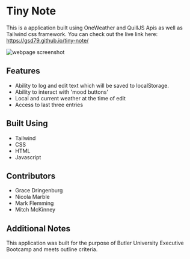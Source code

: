 # Tiny Note
This is a application built using OneWeather and QuillJS Apis as well as Tailwind css framework. You can check out the live link here: https://gsd79.github.io/tiny-note/

![webpage screenshot](https://i.postimg.cc/7HF0bQJw/tiny-Note-Google-Chrome-23-Jan-22-10-36-29-PM.png) 


## Features
 * Ability to log and edit text which will be saved to localStorage. 
 * Ability to interact with 'mood buttons'
 * Local and current weather at the time of edit
 * Access to last three entries 

## Built Using
* Tailwind
* CSS
* HTML
* Javascript

 ## Contributors
 * Grace Dringenburg
 * Nicola Marble 
 * Mark Flemming
 * Mitch McKinney

 ## Additional Notes
 This application was built for the purpose of Butler University Executive Bootcamp and meets outline criteria.
